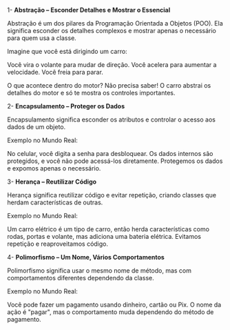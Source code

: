 1- **Abstração – Esconder Detalhes e Mostrar o Essencial**

Abstração é um dos pilares da Programação Orientada a Objetos (POO). Ela significa esconder os detalhes complexos e mostrar apenas o necessário para quem usa a classe.

Imagine que você está dirigindo um carro:

Você vira o volante para mudar de direção.
Você acelera para aumentar a velocidade.
Você freia para parar.

O que acontece dentro do motor? Não precisa saber!
O carro abstrai os detalhes do motor e só te mostra os controles importantes.


2- **Encapsulamento – Proteger os Dados**

Encapsulamento significa esconder os atributos e controlar o acesso aos dados de um objeto.

Exemplo no Mundo Real:

No celular, você digita a senha para desbloquear.
Os dados internos são protegidos, e você não pode acessá-los diretamente.
Protegemos os dados e expomos apenas o necessário.


3- **Herança – Reutilizar Código**

Herança significa reutilizar código e evitar repetição, criando classes que herdam características de outras.

Exemplo no Mundo Real:

Um carro elétrico é um tipo de carro, então herda características como rodas, portas e volante, mas adiciona uma bateria elétrica.
Evitamos repetição e reaproveitamos código.


4- **Polimorfismo – Um Nome, Vários Comportamentos**

Polimorfismo significa usar o mesmo nome de método, mas com comportamentos diferentes dependendo da classe.

Exemplo no Mundo Real:

Você pode fazer um pagamento usando dinheiro, cartão ou Pix.
O nome da ação é "pagar", mas o comportamento muda dependendo do método de pagamento.


